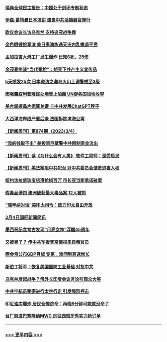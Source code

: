 #### [瑞典全球民主报告：中国处于封闭专制状态](../pages/prog202/a103662856.md?t=03060643) 
#### [伊森‧葛特曼日本演讲 谴责中共活摘器官罪行](../pages/prog202/a103662720.md?t=03060643) 
#### [欧议会议长访乌克兰 支持追究战争罪](../pages/prog202/a103662718.md?t=03060643) 
#### [金色眼镜蛇军演 美日泰演练遇天灾内乱撤退平民](../pages/prog202/a103662622.md?t=03060643) 
#### [孟加拉吉大港工厂发生爆炸 已知6死、25伤](../pages/prog202/a103662556.md?t=03060643) 
#### [余茂春笑谈“当代秦桧”：想买下共产主义宣传品](../pages/prog202/a103662547.md?t=03060643) 
#### [5天喷发25次 日本诹访之濑岛火山上调警戒至3级](../pages/prog202/a103662551.md?t=03060643) 
#### [因强震叙利亚难民处境雪上加霜 UN促各国加快收容](../pages/prog202/a103662519.md?t=03060643) 
#### [美台掌握晶片运算关键 卡中共发展ChatGPT脖子](../pages/prog202/a103662500.md?t=03060643) 
#### [大西洋海岸线严重后退 法国拆除滨海公寓](../pages/prog202/a103662483.md?t=03060643) 
#### [【新闻周刊】第874期（2023/3/4）](../pages/prog202/a103662388.md?t=03060643) 
#### [“我的钱取不出” 美投资巨擘警中共限制资金流出](../pages/prog202/a103662034.md?t=03060643) 
#### [【新闻周刊】读《为什么会有人类》 软件工程师：深受启发](../pages/prog202/a103662367.md?t=03060643) 
#### [【新闻周刊】美法案阻中共犯台 对中共委员会谴责迫害人权](../pages/prog202/a103662371.md?t=03060643) 
#### [纽约法拉盛珠宝店遭抢损百万 市长亚当斯承诺破案](../pages/prog202/a103662306.md?t=03060643) 
#### [假毒品诱饵 澳洲破获最大毒品案 12人被抓](../pages/prog202/a103662326.md?t=03060643) 
#### [“瑞辛纳对话”美印太司令：致力印太自由开放](../pages/prog202/a103662305.md?t=03060643) 
#### [3月4日国际新闻简讯](../pages/prog202/a103662303.md?t=03060643) 
#### [墨西哥纪念考古发现“月亮女神”浮雕45周年](../pages/prog202/a103662301.md?t=03060643) 
#### [又被卖了？ 传中共军援普京情报来自俄官员](../pages/prog202/a103662243.md?t=03060643) 
#### [两会将公布GDP目标 专家：难回到高速增长](../pages/prog202/a103662203.md?t=03060643) 
#### [斯伯丁将军：恢复美国国防工业基础 对抗中共](../pages/prog202/a103662217.md?t=03060643) 
#### [乌克兰发起战争？俄外长印度会议言论引观众大笑](../pages/prog202/a103662027.md?t=03060643) 
#### [中共宇航员秘密进行太空行走 引发强烈抨击](../pages/prog202/a103662030.md?t=03060643) 
#### [印尼油库爆炸 居民仓惶逃命：再晚5分钟可能就没命了](../pages/prog202/a103662013.md?t=03060643) 
#### [台厂前进巴塞隆纳MWC 远征西班牙秀实力抢订单](../pages/prog202/a103662003.md?t=03060643) 

----
#### [ >>> 更早内容 <<< ](../indexes/prog202-earlier.md)
